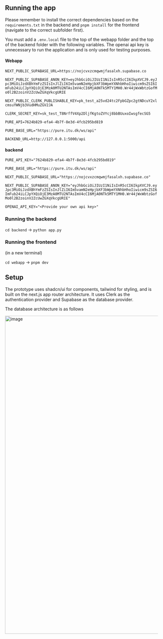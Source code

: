 ## Running the app
Please remember to install the correct dependencies based on the `requirements.txt` in the backend and `pnpm install` for the frontend (navigate to the correct subfolder first).

You must add a `.env.local` file to the top of the webapp folder and the top of the backend folder with the following variables. The openai api key is unnecessary to run the application and is only used for testing purposes.

#### Webapp
`NEXT_PUBLIC_SUPABASE_URL=https://nojcvxzcmqwmjfasalxh.supabase.co`

`NEXT_PUBLIC_SUPABASE_ANON_KEY=eyJhbGciOiJIUzI1NiIsInR5cCI6IkpXVCJ9.eyJpc3MiOiJzdXBhYmFzZSIsInJlZiI6Im5vamN2eHpjbXF3bWpmYXNhbHhoIiwicm9sZSI6ImFub24iLCJpYXQiOjE3MzA0MTU2NTAsImV4cCI6MjA0NTk5MTY1MH0.Wr44jWxWbtzGofMo0l2B2zoinV2ZcUwZGXqVkcgURIE`

`NEXT_PUBLIC_CLERK_PUBLISHABLE_KEY=pk_test_a25vd24tc2FpbGZpc2gtNDcuY2xlcmsuYWNjb3VudHMuZGV2JA`

`CLERK_SECRET_KEY=sk_test_T8NrffV4Xp2DljfKgtoZVYcj8bbBUuxoIwsgfecSG5`

`PURE_API=7624b829-efa4-4b7f-8e3d-4fcb295bd819`

`PURE_BASE_URL="https://pure.itu.dk/ws/api"`

`BACKEND_URL=http://127.0.0.1:5000/api`

#### backend
`PURE_API_KEY="7624b829-efa4-4b7f-8e3d-4fcb295bd819"`

`PURE_BASE_URL="https://pure.itu.dk/ws/api"`

`NEXT_PUBLIC_SUPABASE_URL="https://nojcvxzcmqwmjfasalxh.supabase.co"`

`NEXT_PUBLIC_SUPABASE_ANON_KEY="eyJhbGciOiJIUzI1NiIsInR5cCI6IkpXVCJ9.eyJpc3MiOiJzdXBhYmFzZSIsInJlZiI6Im5vamN2eHpjbXF3bWpmYXNhbHhoIiwicm9sZSI6ImFub24iLCJpYXQiOjE3MzA0MTU2NTAsImV4cCI6MjA0NTk5MTY1MH0.Wr44jWxWbtzGofMo0l2B2zoinV2ZcUwZGXqVkcgURIE"`

`OPENAI_API_KEY="<Provide your own api key>"`


### Running the backend
`cd backend` -> `python app.py`

### Running the frontend
(in a new terminal)

`cd webapp` -> `pnpm dev`


## Setup
The prototype uses shadcn/ui for components, tailwind for styling, and is built on the next.js app router architecture. It uses Clerk as the authentication provider and Supabase as the database provider.

The database architecture is as follows


<img width="1048" alt="image" src="https://github.com/user-attachments/assets/f99f9d3a-f923-4eb4-b5f1-596accf9f073" />



